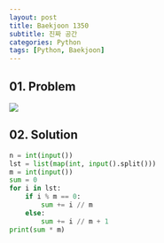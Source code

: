 ```yaml
---
layout: post
title: Baekjoon 1350
subtitle: 진짜 공간
categories: Python
tags: [Python, Baekjoon]
---
```


## 01. Problem

<img src="https://github.com/WoojinJeonkr/WoojinJeonkr.github.io/blob/main/assets/images/post_image/baekjoon/baekjoon_1350.png?raw=true">

## 02. Solution

```Python
n = int(input())
lst = list(map(int, input().split()))
m = int(input())
sum = 0
for i in lst:
    if i % m == 0:
        sum += i // m
    else:
        sum += i // m + 1
print(sum * m)
```
